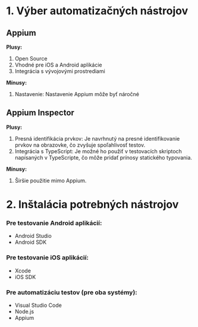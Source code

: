 # 1. Výber automatizačných nástrojov

## Appium

**Plusy:**
1. Open Source
2. Vhodné pre iOS a Android aplikácie
3. Integrácia s vývojovými prostrediami

**Mínusy:**
1. Nastavenie: Nastavenie Appium môže byť náročné

## Appium Inspector

**Plusy:**
1. Presná identifikácia prvkov: Je navrhnutý na presné identifikovanie prvkov na obrazovke, čo zvyšuje spoľahlivosť testov.
2. Integrácia s TypeScript: Je možné ho použiť v testovacích skriptoch napísaných v TypeScripte, čo môže pridať prínosy statického typovania.

**Mínusy:**
1. Širšie použitie mimo Appium.

# 2. Inštalácia potrebných nástrojov

### Pre testovanie Android aplikácií:
- Android Studio
- Android SDK

### Pre testovanie iOS aplikácií:
- Xcode
- iOS SDK

### Pre automatizáciu testov (pre oba systémy):
- Visual Studio Code
- Node.js
- Appium
